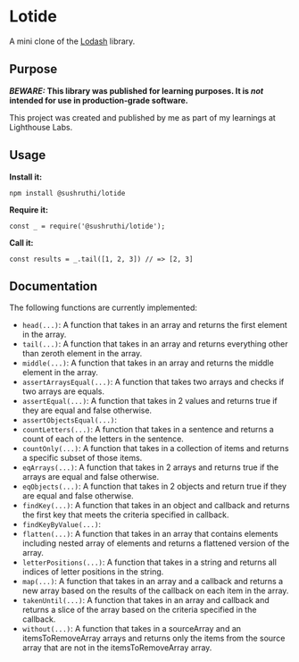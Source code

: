 # Lotide

A mini clone of the [Lodash](https://lodash.com) library.

## Purpose

**_BEWARE:_ This library was published for learning purposes. It is _not_ intended for use in production-grade software.**

This project was created and published by me as part of my learnings at Lighthouse Labs.

## Usage

**Install it:**

`npm install @sushruthi/lotide`

**Require it:**

`const _ = require('@sushruthi/lotide');`

**Call it:**

`const results = _.tail([1, 2, 3]) // => [2, 3]`

## Documentation

The following functions are currently implemented:

- `head(...)`: A function that takes in an array and returns the first element in the array.
- `tail(...)`: A function that takes in an array and returns everything other than zeroth element in the array.
- `middle(...)`: A function that takes in an array and returns the middle element in the array.
- `assertArraysEqual(...)`: A function that takes two arrays and checks if two arrays are equals.
- `assertEqual(...)`: A function that takes in 2 values and returns true if they are equal and false otherwise.
- `assertObjectsEqual(...)`:
- `countLetters(...)`: A function that takes in a sentence and returns a count of each of the letters in the sentence.
- `countOnly(...)`: A function that takes in a collection of items and returns a specific subset of those items.
- `eqArrays(...)`: A function that takes in 2 arrays and returns true if the arrays are equal and false otherwise.
- `eqObjects(...)`: A function that takes in 2 objects and return true if they are equal and false otherwise.
- `findKey(...)`: A function that takes in an object and callback and returns the first key that meets the criteria specified in callback.
- `findKeyByValue(...)`:
- `flatten(...)`: A function that takes in an array that contains elements including nested array of elements and returns a flattened version of the array.
- `letterPositions(...)`: A function that takes in a string and returns all indices of letter positions in the string.
- `map(...)`: A function that takes in an array and a callback and returns a new array based on the results of the callback on each item in the array.
- `takenUntil(...)`: A function that takes in an array and callback and returns a slice of the array based on the criteria specified in the callback.
- `without(...)`: A function that takes in a sourceArray and an itemsToRemoveArray arrays and returns only the items from the source array that are not in the itemsToRemoveArray array.
